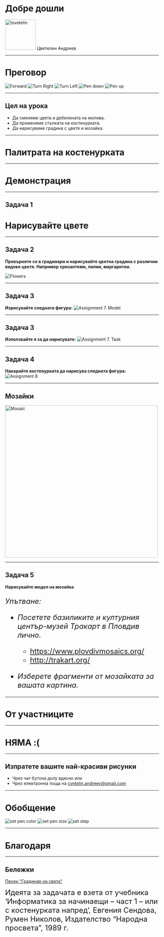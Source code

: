 # Добре дошли

<div><img src="img/tsvetelin.png" alt="tsvetelin" style="width:100px;"/> Цветелин Андреев</div>

---
# Преговор

<img src="img/previous/fw.png" alt="Forward">
<img src="img/previous/tr.png" alt="Turn Right" >
<img src="img/previous/tl.png" alt="Turn Left" >
<img src="img/previous/pd.png" alt="Pen down" >
<img src="img/previous/pu.png" alt="Pen up" >

---
## Цел на урока

* Да сменяме цвета и дебелината на молива.
* Да променяме стъпката на костенурката.
* Да нарисуваме градина с цветя и мозайка.

---
# Палитрата на костенурката

---
# Демонстрация

---
## Задача 1
# Нарисувайте цвете

---
## Задача 2

**Превърнете се в градинари и нарисувайте цветна градина с различни видове цветя. Например хризантеми, лилии, маргаритки.**

<img src="img/assignment2_flowers.png" alt="Flowers">

---
## Задача 3

**Изрисувайте следната фигура:**
<img src="img/assignment3_detail.png" alt="Assignment 7. Model">

---
## Задача 3

**Използвайте я за да нарисувате:**
<img src="img/assignment3_task.png" alt="Assignment 7. Task">

---
## Задача 4

**Накарайте костенурката да нарисува следната фигура:**
<img src="img/assignment4_task.png" alt="Assignment 8">

---
## Мозайки
<img src="img/assignment5_mosaic.jpeg" alt="Mosaic" style="height: 500px">

---
## Задача 5

**Нарисувайте модел на мозайка**

<font size="5">

_Упътване:_

* _Посетете базиликите и културния център-музей Тракарт в Пловдив лично._
  * <a href="https://www.plovdivmosaics.org/" target="_blank">https://www.plovdivmosaics.org/</a>
  * <a href="http://trakart.org/" target="_blank">http://trakart.org/</a>

* _Изберете фрагменти от мозайката за вашата картина._

</font>

---
# От участниците

---
# НЯМА :(

---
## Изпратете вашите най-красиви рисунки 

* Чрез чат бутона долу вдясно или
* Чрез електронна поща на <a href='mailto:cvetelin.andreev@gmail.com' target="_blank">cvetelin.andreev@gmail.com</a>

---
# Обобщение

<img src="img/retrospection/setpencolor.png" alt="set pen color">
<img src="img/retrospection/setpensize.png" alt="set pen size" >
<img src="img/retrospection/setstep.png" alt="set step" >

---
# Благодаря

---
## Бележки

<a href="https://www.youtube.com/watch?v=yzHedNhsqcU" target="_blank">Песен "Градинар на света"</a>

<font size="5">Идеята за задачата е взета от учебника ‘Информатика за начинаещи – част 1 – или с костенурката напред’, Евгения Сендова, Румен Николов, Издателство “Народна просвета”, 1989 г.<font>

